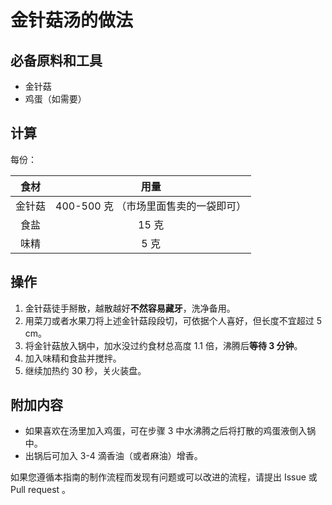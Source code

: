 # 金针菇汤的做法

## 必备原料和工具

- 金针菇
- 鸡蛋（如需要）

## 计算

每份：

| 食材 | 用量 |
|:----:|:----:|
| 金针菇 | 400-500 克 （市场里面售卖的一袋即可）| 
| 食盐 | 15 克 | 
| 味精 | 5 克 | 

## 操作
1. 金针菇徒手掰散，越散越好**不然容易藏牙**，洗净备用。
2. 用菜刀或者水果刀将上述金针菇段段切，可依据个人喜好，但长度不宜超过 5 cm。
3. 将金针菇放入锅中，加水没过约食材总高度 1.1 倍，沸腾后**等待 3 分钟**。
4. 加入味精和食盐并搅拌。
5. 继续加热约 30 秒，关火装盘。

## 附加内容
- 如果喜欢在汤里加入鸡蛋，可在步骤 3 中水沸腾之后将打散的鸡蛋液倒入锅中。
- 出锅后可加入 3-4 滴香油（或者麻油）增香。

如果您遵循本指南的制作流程而发现有问题或可以改进的流程，请提出 Issue 或 Pull request 。
